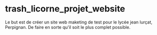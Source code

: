 # trash_licorne_projet_website
Le but est de créer un site web maketing de test pour le lycée jean lurçat, Perpignan. De faire en sorte qu'il soit le plus complet possible.
